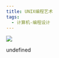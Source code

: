 ```yaml
---
title: UNIX编程艺术
tags:
  - 计算机-编程设计
---
```


![](https://cdn.weread.qq.com/weread/cover/3/YueWen_33692226/s_YueWen_33692226.jpg)

undefined